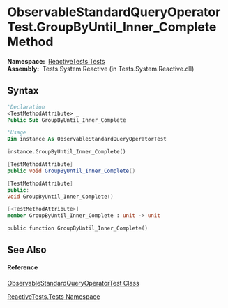 # ObservableStandardQueryOperatorTest.GroupByUntil\_Inner\_Complete Method

**Namespace:**  [ReactiveTests.Tests](ReactiveTests.Tests\ReactiveTests.Tests.md)  
**Assembly:**  Tests.System.Reactive (in Tests.System.Reactive.dll)

## Syntax

```vb
'Declaration
<TestMethodAttribute> _
Public Sub GroupByUntil_Inner_Complete
```

```vb
'Usage
Dim instance As ObservableStandardQueryOperatorTest

instance.GroupByUntil_Inner_Complete()
```

```csharp
[TestMethodAttribute]
public void GroupByUntil_Inner_Complete()
```

```c++
[TestMethodAttribute]
public:
void GroupByUntil_Inner_Complete()
```

```fsharp
[<TestMethodAttribute>]
member GroupByUntil_Inner_Complete : unit -> unit 
```

```jscript
public function GroupByUntil_Inner_Complete()
```

## See Also

#### Reference

[ObservableStandardQueryOperatorTest Class](ObservableStandardQueryOperatorTest\ObservableStandardQueryOperatorTest.md)

[ReactiveTests.Tests Namespace](ReactiveTests.Tests\ReactiveTests.Tests.md)




